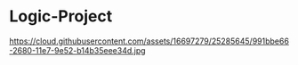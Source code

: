 # Logic-Project

https://cloud.githubusercontent.com/assets/16697279/25285645/991bbe66-2680-11e7-9e52-b14b35eee34d.jpg
